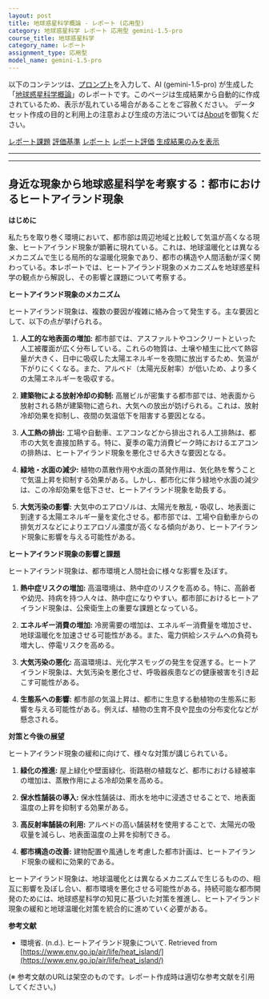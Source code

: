 ```yaml
---
layout: post
title: 地球惑星科学概論 - レポート (応用型)
category: 地球惑星科学 レポート 応用型 gemini-1.5-pro
course_title: 地球惑星科学
category_name: レポート
assignment_type: 応用型
model_name: gemini-1.5-pro
---
```


以下のコンテンツは、[プロンプト](https://github.com/takedatoshiyuki/synthetic_assignments/tree/main/generated/地球惑星科学/gemini-1.5-pro/prompt_レポート-応用型.md)を入力して、AI (gemini-1.5-pro) が生成した「[地球惑星科学概論](/contents/地球惑星科学/)」のレポートです。このページは生成結果から自動的に作成されているため、表示が乱れている場合があることをご容赦ください。
データセット作成の目的と利用上の注意および生成の方法については[About](/About)を御覧ください。

[レポート課題](../レポート課題-応用型)
[評価基準](../評価基準-応用型)
[レポート](../レポート-応用型)
[レポート評価](../レポート評価-応用型)
[生成結果のみを表示](https://github.com/takedatoshiyuki/synthetic_assignments/tree/main/generated/地球惑星科学/gemini-1.5-pro/レポート-応用型.md)
  

***
***
  
## 身近な現象から地球惑星科学を考察する：都市におけるヒートアイランド現象

**はじめに**

私たちを取り巻く環境において、都市部は周辺地域と比較して気温が高くなる現象、ヒートアイランド現象が顕著に現れている。これは、地球温暖化とは異なるメカニズムで生じる局所的な温暖化現象であり、都市の構造や人間活動が深く関わっている。本レポートでは、ヒートアイランド現象のメカニズムを地球惑星科学の観点から解説し、その影響と課題について考察する。

**ヒートアイランド現象のメカニズム**

ヒートアイランド現象は、複数の要因が複雑に絡み合って発生する。主な要因として、以下の点が挙げられる。

1. **人工的な地表面の増加:** 都市部では、アスファルトやコンクリートといった人工被覆面が広く分布している。これらの物質は、土壌や植生に比べて熱容量が大きく、日中に吸収した太陽エネルギーを夜間に放出するため、気温が下がりにくくなる。また、アルベド（太陽光反射率）が低いため、より多くの太陽エネルギーを吸収する。

2. **建築物による放射冷却の抑制:** 高層ビルが密集する都市部では、地表面から放射される熱が建築物に遮られ、大気への放出が妨げられる。これは、放射冷却効果を抑制し、夜間の気温低下を阻害する要因となる。

3. **人工熱の排出:** 工場や自動車、エアコンなどから排出される人工排熱は、都市の大気を直接加熱する。特に、夏季の電力消費ピーク時におけるエアコンの排熱は、ヒートアイランド現象を悪化させる大きな要因となる。

4. **緑地・水面の減少:** 植物の蒸散作用や水面の蒸発作用は、気化熱を奪うことで気温上昇を抑制する効果がある。しかし、都市化に伴う緑地や水面の減少は、この冷却効果を低下させ、ヒートアイランド現象を助長する。

5. **大気汚染の影響:** 大気中のエアロゾルは、太陽光を散乱・吸収し、地表面に到達する太陽エネルギー量を変化させる。都市部では、工場や自動車からの排気ガスなどによりエアロゾル濃度が高くなる傾向があり、ヒートアイランド現象に影響を与える可能性がある。

**ヒートアイランド現象の影響と課題**

ヒートアイランド現象は、都市環境と人間社会に様々な影響を及ぼす。

1. **熱中症リスクの増加:** 高温環境は、熱中症のリスクを高める。特に、高齢者や幼児、持病を持つ人々は、熱中症になりやすい。都市部におけるヒートアイランド現象は、公衆衛生上の重要な課題となっている。

2. **エネルギー消費の増加:** 冷房需要の増加は、エネルギー消費量を増加させ、地球温暖化を加速させる可能性がある。また、電力供給システムへの負荷も増大し、停電リスクを高める。

3. **大気汚染の悪化:** 高温環境は、光化学スモッグの発生を促進する。ヒートアイランド現象は、大気汚染を悪化させ、呼吸器疾患などの健康被害を引き起こす可能性がある。

4. **生態系への影響:** 都市部の気温上昇は、都市に生息する動植物の生態系に影響を与える可能性がある。例えば、植物の生育不良や昆虫の分布変化などが懸念される。

**対策と今後の展望**

ヒートアイランド現象の緩和に向けて、様々な対策が講じられている。

1. **緑化の推進:** 屋上緑化や壁面緑化、街路樹の植栽など、都市における緑被率の増加は、蒸散作用による冷却効果を高める。

2. **保水性舗装の導入:** 保水性舗装は、雨水を地中に浸透させることで、地表面温度の上昇を抑制する効果がある。

3. **高反射率舗装の利用:** アルベドの高い舗装材を使用することで、太陽光の吸収量を減らし、地表面温度の上昇を抑制できる。

4. **都市構造の改善:** 建物配置や風通しを考慮した都市計画は、ヒートアイランド現象の緩和に効果的である。

ヒートアイランド現象は、地球温暖化とは異なるメカニズムで生じるものの、相互に影響を及ぼし合い、都市環境を悪化させる可能性がある。持続可能な都市開発のためには、地球惑星科学の知見に基づいた対策を推進し、ヒートアイランド現象の緩和と地球温暖化対策を統合的に進めていく必要がある。


**参考文献**

* 環境省. (n.d.). ヒートアイランド現象について. Retrieved from [https://www.env.go.jp/air/life/heat_island/](https://www.env.go.jp/air/life/heat_island/)


(※ 参考文献のURLは架空のものです。レポート作成時は適切な参考文献を引用してください。)
